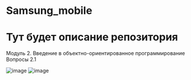 # Samsung_mobile


# Тут будет описание репозитория
















Модуль 2. Введение в объектно-ориентированное программирование
Вопросы 2.1

![image](https://github.com/IT-Schnitzel/Samsung_mobile/assets/141484648/b2ec744a-a5f0-4e6f-af89-ad688bb95d10)
![image](https://github.com/IT-Schnitzel/Samsung_mobile/assets/141484648/eab8b420-25b9-4ef8-a6db-a8a8bf8d384c)
